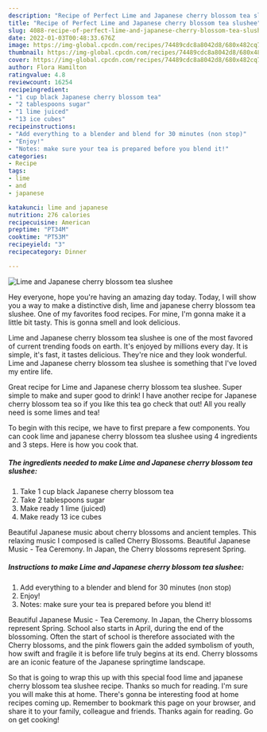 ```yaml
---
description: "Recipe of Perfect Lime and Japanese cherry blossom tea slushee"
title: "Recipe of Perfect Lime and Japanese cherry blossom tea slushee"
slug: 4088-recipe-of-perfect-lime-and-japanese-cherry-blossom-tea-slushee
date: 2022-01-03T00:48:33.676Z
image: https://img-global.cpcdn.com/recipes/74489cdc8a8042d8/680x482cq70/lime-and-japanese-cherry-blossom-tea-slushee-recipe-main-photo.jpg
thumbnail: https://img-global.cpcdn.com/recipes/74489cdc8a8042d8/680x482cq70/lime-and-japanese-cherry-blossom-tea-slushee-recipe-main-photo.jpg
cover: https://img-global.cpcdn.com/recipes/74489cdc8a8042d8/680x482cq70/lime-and-japanese-cherry-blossom-tea-slushee-recipe-main-photo.jpg
author: Flora Hamilton
ratingvalue: 4.8
reviewcount: 16254
recipeingredient:
- "1 cup black Japanese cherry blossom tea"
- "2 tablespoons sugar"
- "1 lime juiced"
- "13 ice cubes"
recipeinstructions:
- "Add everything to a blender and blend for 30 minutes (non stop)"
- "Enjoy!"
- "Notes: make sure your tea is prepared before you blend it!"
categories:
- Recipe
tags:
- lime
- and
- japanese

katakunci: lime and japanese 
nutrition: 276 calories
recipecuisine: American
preptime: "PT34M"
cooktime: "PT53M"
recipeyield: "3"
recipecategory: Dinner

---
```



![Lime and Japanese cherry blossom tea slushee](https://img-global.cpcdn.com/recipes/74489cdc8a8042d8/680x482cq70/lime-and-japanese-cherry-blossom-tea-slushee-recipe-main-photo.jpg)

Hey everyone, hope you're having an amazing day today. Today, I will show you a way to make a distinctive dish, lime and japanese cherry blossom tea slushee. One of my favorites food recipes. For mine, I'm gonna make it a little bit tasty. This is gonna smell and look delicious.

Lime and Japanese cherry blossom tea slushee is one of the most favored of current trending foods on earth. It's enjoyed by millions every day. It is simple, it's fast, it tastes delicious. They're nice and they look wonderful. Lime and Japanese cherry blossom tea slushee is something that I've loved my entire life.

Great recipe for Lime and Japanese cherry blossom tea slushee. Super simple to make and super good to drink! I have another recipe for Japanese cherry blossom tea so if you like this tea go check that out! All you really need is some limes and tea!


To begin with this recipe, we have to first prepare a few components. You can cook lime and japanese cherry blossom tea slushee using 4 ingredients and 3 steps. Here is how you cook that.

<!--inarticleads1-->

##### The ingredients needed to make Lime and Japanese cherry blossom tea slushee:

1. Take 1 cup black Japanese cherry blossom tea
1. Take 2 tablespoons sugar
1. Make ready 1 lime (juiced)
1. Make ready 13 ice cubes


Beautiful Japanese music about cherry blossoms and ancient temples. This relaxing music I composed is called Cherry Blossoms. Beautiful Japanese Music - Tea Ceremony. In Japan, the Cherry blossoms represent Spring. 

<!--inarticleads2-->

##### Instructions to make Lime and Japanese cherry blossom tea slushee:

1. Add everything to a blender and blend for 30 minutes (non stop)
1. Enjoy!
1. Notes: make sure your tea is prepared before you blend it!


Beautiful Japanese Music - Tea Ceremony. In Japan, the Cherry blossoms represent Spring. School also starts in April, during the end of the blossoming. Often the start of school is therefore associated with the Cherry blossoms, and the pink flowers gain the added symbolism of youth, how swift and fragile it is before life truly begins at its end. Cherry blossoms are an iconic feature of the Japanese springtime landscape. 

So that is going to wrap this up with this special food lime and japanese cherry blossom tea slushee recipe. Thanks so much for reading. I'm sure you will make this at home. There's gonna be interesting food at home recipes coming up. Remember to bookmark this page on your browser, and share it to your family, colleague and friends. Thanks again for reading. Go on get cooking!
